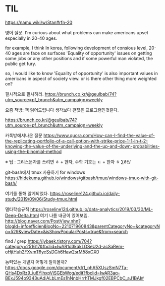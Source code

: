

# TIL

https://namu.wiki/w/Stan#rfn-20

영어 질문.
I'm curious about what problems can make americans upset especially in 20-40 ages.

for example, 
I think In korea, following development of consious level, 20-40 ages are face on surfaces 'Equality of opportunity' issues on getting some jobs or any other positions and if some powerful man violated, the public get fury.

so, I would like to know 'Equality of opportunity' is also important values in americans in aspect of society view. or is there other thing more weighted on?

필사적으로 필사하라.
https://brunch.co.kr/@geulbab/74?utm_source=pf_brunch&utm_campaign=weekly


요즘 책방: 책 읽어드립니다
생각보다 괜찮은 프로그램인것같다.


https://brunch.co.kr/@geulbab/74?utm_source=pf_brunch&utm_campaign=weekly


카톡방에서나온 질문
https://www.quora.com/How-can-I-find-the-value-of-the-replicating-portfolio-of-a-call-option-with-strike-price-1-1-in-t-2-knowing-the-value-of-the-underlying-and-the-up-and-down-probabilities-using-the-binomial-method


※ 팁 : 그리스문자를 쓰려면 ㅎ + 한자, 수학 기호는 ㄷ + 한자
ㅎ
∑∂E/

git-bash에서 tmux 사용하기 for windows
https://hidekuma.github.io/windows/gitbash/tmux/windows-tmux-with-git-bash/

여기를 통해 알게되었다.
https://roseline124.github.io/daily-study/2019/09/06/Study-tmux.html


델타학습규칙
https://roseline124.github.io/data-analytics/2019/03/30/ML-Deep-Delta.html
여기 나름 내공이 있어보임.
http://blog.naver.com/PostView.nhn?blogId=infoefficien&logNo=221071960843&parentCategoryNo=&categoryNo=529&viewDate=&isShowPopularPosts=true&from=search


find / grep
https://jybaek.tistory.com/704?category=251617&fbclid=IwAR1d3kqkLGSeU2d-acSaRem-oHjtHuh2FXvmT6yeSsDGh6Haw2srM58xGX0

능력있는 개발자 어떻게 알아볼까?
https://docs.google.com/document/d/1_phA5XUszSmN7Ta-QHs4DxRz9_iu8YlhxpVjSGEbWcg/edit?fbclid=IwAR3aq-BExJ594o9343uAdiALbLmEs1hNnbHrrhTMJkgf02EBPCbC_aJ1BAI#
